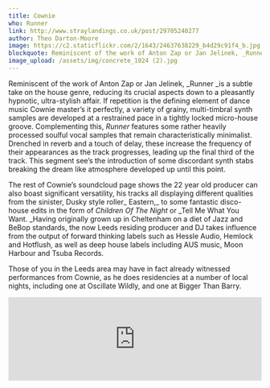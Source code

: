 ```yaml
---
title: Cownie
who: Runner
link: http://www.straylandings.co.uk/post/29705240277
author: Theo Darton-Moore
image: https://c2.staticflickr.com/2/1643/24637638229_b4d29c91f4_b.jpg
blockquote: Reminiscent of the work of Anton Zap or Jan Jelinek, _Runner _is a subtle take on the house genre, reducing its crucial aspects down to a pleasantly hypnotic, ultra-stylish affair. If repetition is the defining element of dance music Cownie master’s it perfectly, a variety of grainy, multi-timbral synth samples are developed at a restrained pace in a tightly locked micro-house groove. Complementing this, _Runner_ features some rather heavily processed soulful vocal samples that remain characteristically minimalist. Drenched in reverb and a touch of delay, these increase the frequency of their appearances as the track progresses, leading up the final third of the track. This segment see’s the introduction of some discordant synth stabs breaking the dream like atmosphere developed up until this point.
image_upload: /assets/img/concrete_1024 (2).jpg
---
```


Reminiscent of the work of Anton Zap or Jan Jelinek, _Runner _is a subtle take on the house genre, reducing its crucial aspects down to a pleasantly hypnotic, ultra-stylish affair. If repetition is the defining element of dance music Cownie master’s it perfectly, a variety of grainy, multi-timbral synth samples are developed at a restrained pace in a tightly locked micro-house groove. Complementing this, _Runner_ features some rather heavily processed soulful vocal samples that remain characteristically minimalist. Drenched in reverb and a touch of delay, these increase the frequency of their appearances as the track progresses, leading up the final third of the track. This segment see’s the introduction of some discordant synth stabs breaking the dream like atmosphere developed up until this point.

The rest of Cownie’s soundcloud page shows the 22 year old producer can also boast significant versatility, his tracks all displaying different qualities from the sinister, Dusky style roller_ Eastern,_ to some fantastic disco-house edits in the form of _Children Of The Night_ or _Tell Me What You Want. _Having originally grown up in Cheltenham on a diet of Jazz and BeBop standards, the now Leeds residing producer and DJ takes influence from the output of forward thinking labels such as Hessle Audio, Hemlock and Hotflush, as well as deep house labels including AUS music, Moon Harbour and Tsuba Records.

Those of you in the Leeds area may have in fact already witnessed performances from Cownie, as he does residencies at a number of local nights, including one at Oscillate Wildly, and one at Bigger Than Barry.

<iframe frameborder="no" height="166" scrolling="no" src="http://w.soundcloud.com/player/?url=http%3A%2F%2Fapi.soundcloud.com%2Ftracks%2F56428346&show_artwork=true" width="100%"></iframe>